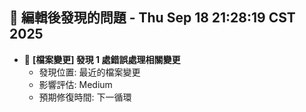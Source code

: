 ## 🚨 編輯後發現的問題 - Thu Sep 18 21:28:19 CST 2025

- 🔄 **[檔案變更] 發現        1 處錯誤處理相關變更**
  - 發現位置: 最近的檔案變更
  - 影響評估: Medium
  - 預期修復時間: 下一循環

